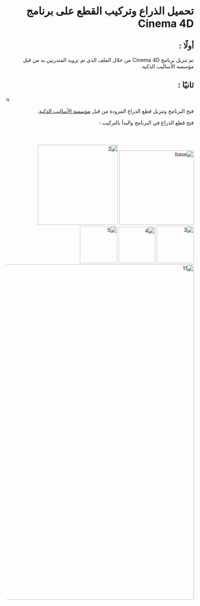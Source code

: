 #  <div dir="rtl">  تحميل الذراع وتركيب القطع على برنامج Cinema 4D </div>


## <div dir="rtl"> أولًا :</div>

<div dir="rtl"  >  تم تنزيل برنامج Cinema 4D من خلال الملف الذي تم تزويد المتدربين به من قبل مؤسسة الأساليب الذكية. </div>

## <div dir="rtl"> ثانيًا :</div>
 n<div dir="rtl" >     فتح البرنامج وتنزيل قطع الذراع المزودة من قبل [ مؤسسة الأساليب الذكية](https://github.com/smart-methods). </div>
<div dir="rtl"  > فتح قطع الذراع في البرنامج والبدأ بالتركيب : </div>
<br><br>
<br>
<div dir="rtl"> <img width="200" alt="base"  src="https://user-images.githubusercontent.com/52053143/127237566-01d88186-46cf-4088-ac86-6072ec23c021.png">

<img width="215" alt="2" src="https://user-images.githubusercontent.com/52053143/127237840-5b460e28-206c-47e0-95bb-c28119e3cf1f.png">


<img width="100" alt="3" src="https://user-images.githubusercontent.com/52053143/127237858-46ae8e4d-62b7-4784-993d-33767cf05a32.png">


<img width="98" alt="4" src="https://user-images.githubusercontent.com/52053143/127237865-88402c33-9e33-41af-8eab-8ebe56d00c50.png">


<img width="100" alt="5" src="https://user-images.githubusercontent.com/52053143/127237873-92c8e1ba-ee7a-421c-933d-447d7e753388.png">


<img width="900" alt="11" src="https://user-images.githubusercontent.com/52053143/127237936-02f2c168-13a5-42be-9ea9-764c518cdc95.png">

</div>
